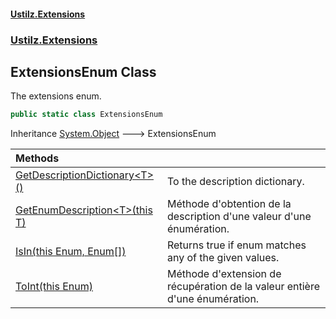 #### [Ustilz.Extensions](index.md 'index')
### [Ustilz.Extensions](Ustilz.Extensions.md 'Ustilz.Extensions')

## ExtensionsEnum Class

The extensions enum.

```csharp
public static class ExtensionsEnum
```

Inheritance [System.Object](https://docs.microsoft.com/en-us/dotnet/api/System.Object 'System.Object') &#129106; ExtensionsEnum

| Methods | |
| :--- | :--- |
| [GetDescriptionDictionary&lt;T&gt;()](Ustilz.Extensions.ExtensionsEnum.GetDescriptionDictionary_T_().md 'Ustilz.Extensions.ExtensionsEnum.GetDescriptionDictionary<T>()') | To the description dictionary. |
| [GetEnumDescription&lt;T&gt;(this T)](Ustilz.Extensions.ExtensionsEnum.GetEnumDescription_T_(thisT).md 'Ustilz.Extensions.ExtensionsEnum.GetEnumDescription<T>(this T)') | Méthode d'obtention de la description d'une valeur d'une énumération. |
| [IsIn(this Enum, Enum[])](Ustilz.Extensions.ExtensionsEnum.IsIn(thisSystem.Enum,System.Enum[]).md 'Ustilz.Extensions.ExtensionsEnum.IsIn(this System.Enum, System.Enum[])') | Returns true if enum matches any of the given values. |
| [ToInt(this Enum)](Ustilz.Extensions.ExtensionsEnum.ToInt(thisSystem.Enum).md 'Ustilz.Extensions.ExtensionsEnum.ToInt(this System.Enum)') | Méthode d'extension de récupération de la valeur entière d'une énumération. |

